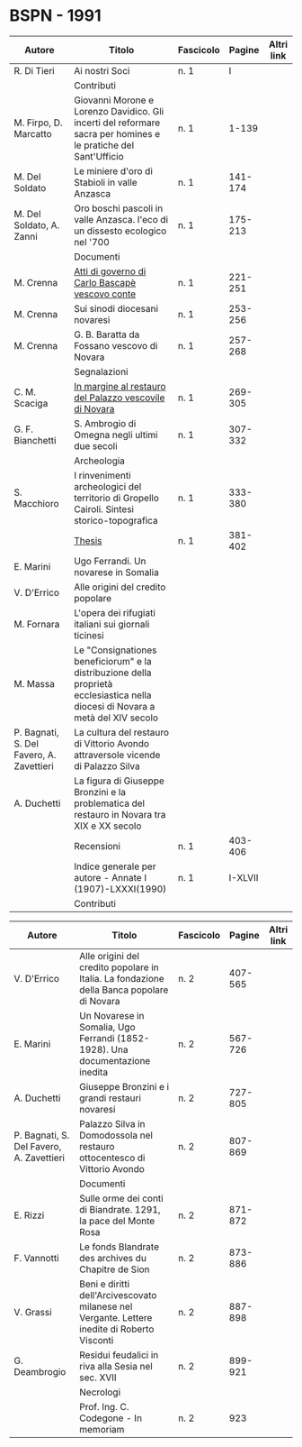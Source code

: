 # BSPN - 1991

| Autore                                   | Titolo                                                                                                                          | Fascicolo | Pagine  | Altri link |
|------------------------------------------|---------------------------------------------------------------------------------------------------------------------------------|-----------|---------|------------|
| R. Di Tieri                              | Ai nostri Soci                                                                                                                  | n. 1      | I       |            |
|                                          | Contributi                                                                                                                      |           |         |
| M. Firpo, D. Marcatto                    | Giovanni Morone e Lorenzo Davidico. Gli incerti del reformare sacra per homines e le pratiche del Sant'Ufficio                  | n. 1      | 1-139   |            |
| M. Del Soldato                           | Le miniere d'oro di Stabioli in valle Anzasca                                                                                   | n. 1      | 141-174 |            |
| M. Del Soldato, A. Zanni                 | Oro boschi pascoli in valle Anzasca. l'eco di un dissesto ecologico nel '700                                                    | n. 1      | 175-213 |            |
|                                          | Documenti                                                                                                                       |           |         |            |
| M. Crenna                                | [Atti di governo di Carlo Bascapè vescovo conte](https://en.calameo.com/read/0047331280ab4cc8f69d1)                             | n. 1      | 221-251 |            |
| M. Crenna                                | Sui sinodi diocesani novaresi                                                                                                   | n. 1      | 253-256 |            |
| M. Crenna                                | G. B. Baratta da Fossano vescovo di Novara                                                                                      | n. 1      | 257-268 |            |
|                                          | Segnalazioni                                                                                                                    |           |         |            |
| C. M. Scaciga                            | [In margine al restauro del Palazzo vescovile di Novara](http://www.ssno.it/BSPNo/1991_Scaciga_lo.pdf)                          | n. 1      | 269-305 |            |
| G. F. Bianchetti                         | S. Ambrogio di Omegna negli ultimi due secoli                                                                                   | n. 1      | 307-332 |            |
|                                          | Archeologia                                                                                                                     |           |         |            |
| S. Macchioro                             | I rinvenimenti archeologici del territorio di Gropello Cairoli. Sintesi storico-topografica                                     | n. 1      | 333-380 |            |
|                                          | [Thesis](http://www.ssno.it/BSPNo/bspn_thesis.html#1991)                                                                        | n. 1      | 381-402 |            |
| E. Marini                                | Ugo Ferrandi. Un novarese in Somalia                                                                                            |           |         |            |
| V. D'Errico                              | Alle origini del credito popolare                                                                                               |           |         |            |
| M. Fornara                               | L'opera dei rifugiati italiani sui giornali ticinesi                                                                            |           |         |            |
| M. Massa                                 | Le "Consignationes beneficiorum" e la distribuzione della proprietà ecclesiastica nella diocesi di Novara a metà del XIV secolo |           |         |            |
| P. Bagnati, S. Del Favero, A. Zavettieri | La cultura del restauro di Vittorio Avondo attraversole vicende di Palazzo Silva                                                |           |         |            |
| A. Duchetti                              | La figura di Giuseppe Bronzini e la problematica del restauro in Novara tra XIX e XX secolo                                     |           |         |            |
|                                          | Recensioni                                                                                                                      | n. 1      | 403-406 |            |
|                                          | Indice generale per autore - Annate I (1907)-LXXXI(1990)                                                                        | n. 1      | I-XLVII |            |
|                                          | Contributi                                                                                                                      |           |         |            |

| Autore                                   | Titolo                                                                                       | Fascicolo | Pagine  | Altri link |
|------------------------------------------|----------------------------------------------------------------------------------------------|-----------|---------|------------|
| V. D'Errico                              | Alle origini del credito popolare in Italia. La fondazione della Banca popolare di Novara    | n. 2      | 407-565 |            |
| E. Marini                                | Un Novarese in Somalia, Ugo Ferrandi (1852-1928). Una documentazione inedita                 | n. 2      | 567-726 |            |
| A. Duchetti                              | Giuseppe Bronzini e i grandi restauri novaresi                                               | n. 2      | 727-805 |            |
| P. Bagnati, S. Del Favero, A. Zavettieri | Palazzo Silva in Domodossola nel restauro ottocentesco di Vittorio Avondo                    | n. 2      | 807-869 |            |
|                                          | Documenti                                                                                    |           |         |            |
| E. Rizzi                                 | Sulle orme dei conti di Biandrate. 1291, la pace del Monte Rosa                              | n. 2      | 871-872 |            |
| F. Vannotti                              | Le fonds Blandrate des archives du Chapitre de Sion                                          | n. 2      | 873-886 |            |
| V. Grassi                                | Beni e diritti dell'Arcivescovato milanese nel Vergante. Lettere inedite di Roberto Visconti | n. 2      | 887-898 |            |
| G. Deambrogio                            | Residui feudalici in riva alla Sesia nel sec. XVII                                           | n. 2      | 899-921 |            |
|                                          | Necrologi                                                                                    |           |         |            |
|                                          | Prof. Ing. C. Codegone - In memoriam                                                         | n. 2      | 923     |            |
